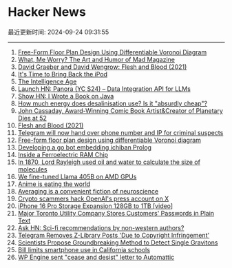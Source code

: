 # Hacker News

最近更新时间: 2024-09-24 09:31:55

--- 
1. [Free-Form Floor Plan Design Using Differentiable Voronoi Diagram](https://github.com/nobuyuki83/floor_plan) 
2. [What, Me Worry? The Art and Humor of Mad Magazine](https://www.nrm.org/2024/08/mad/) 
3. [David Graeber and David Wengrow: Flesh and Blood (2021)](https://theanarchistlibrary.org/library/david-graeber-and-david-wengrow-flesh-and-blood) 
4. [It's Time to Bring Back the iPod](https://www.nightwater.email/ipod/) 
5. [The Intelligence Age](https://ia.samaltman.com/) 
6. [Launch HN: Panora (YC S24) – Data Integration API for LLMs](https://github.com/panoratech/Panora) 
7. [Show HN: I Wrote a Book on Java](https://news.ycombinator.com/item?id=41629377) 
8. [How much energy does desalinisation use? Is it "absurdly cheap"?](https://www.sustainabilitybynumbers.com/p/how-much-energy-does-desalinisation) 
9. [John Cassaday, Award-Winning Comic Book Artist&Creator of Planetary Dies at 52](https://www.nytimes.com/2024/09/18/arts/john-cassaday-dead.html) 
10. [Flesh and Blood (2021)](https://theanarchistlibrary.org/library/david-graeber-and-david-wengrow-flesh-and-blood) 
11. [Telegram will now hand over phone number and IP for criminal suspects](https://www.theverge.com/2024/9/23/24252276/telegram-disclose-user-data-legal-requests-criminal-activity) 
12. [Free-form floor plan design using differentiable Voronoi diagram](https://github.com/nobuyuki83/floor_plan) 
13. [Developing a go bot embedding ichiban Prolog](https://rogersm.net/posts/developing-a-go-bot-embedding-ichiban-prolog/) 
14. [Inside a Ferroelectric RAM Chip](http://www.righto.com/2024/09/ramtron-ferroelectric-fram-die.html) 
15. [In 1870, Lord Rayleigh used oil and water to calculate the size of molecules](https://www.atomsonly.news/p/franklin-oil) 
16. [We fine-tuned Llama 405B on AMD GPUs](https://publish.obsidian.md/felafax/pages/Tune+Llama3+405B+on+AMD+MI300x+(our+journey)) 
17. [Anime is eating the world](https://a16z.com/anime-is-eating-the-world/) 
18. [Averaging is a convenient fiction of neuroscience](https://www.thetransmitter.org/neural-coding/averaging-is-a-convenient-fiction-of-neuroscience/) 
19. [Crypto scammers hack OpenAI's press account on X](https://techcrunch.com/2024/09/23/crypto-scammers-hack-openais-press-account-on-x/) 
20. [iPhone 16 Pro Storage Expansion 128GB to 1TB [video]](https://www.youtube.com/watch?v=KRRNR4HyYaw) 
21. [Major Toronto Utility Company Stores Customers' Passwords in Plain Text](https://old.reddit.com/r/toronto/comments/1fnqw0c/psa_toronto_hydro_is_able_to_see_your_login/) 
22. [Ask HN: Sci-fi recommendations by non-western authors?](https://news.ycombinator.com/item?id=41630715) 
23. [Telegram Removes Z-Library Posts 'Due to Copyright Infringement'](https://torrentfreak.com/telegram-removes-z-library-posts-due-to-copyright-infringement-240923/) 
24. [Scientists Propose Groundbreaking Method to Detect Single Gravitons](https://scitechdaily.com/thought-to-be-impossible-scientists-propose-groundbreaking-method-to-detect-single-gravitons/) 
25. [Bill limits smartphone use in California schools](https://www.gov.ca.gov/2024/09/23/governor-newsom-signs-legislation-to-limit-the-use-of-smartphones-during-school-hours/) 
26. [WP Engine sent "cease and desist" letter to Automattic](https://twitter.com/wpengine/status/1838350670564377051) 
